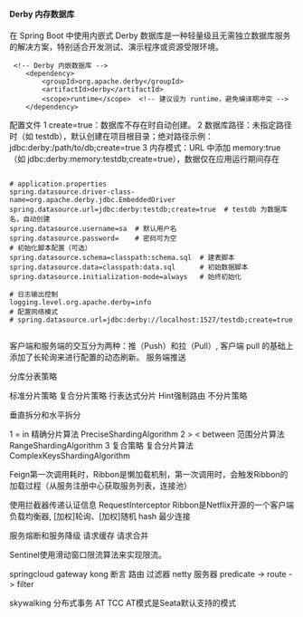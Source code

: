 

#### Derby 内存数据库

在 Spring Boot 中使用内嵌式 Derby 数据库是一种轻量级且无需独立数据库服务的解决方案，特别适合开发测试、演示程序或资源受限环境。

```
 <!-- Derby 内嵌数据库 -->
    <dependency>
        <groupId>org.apache.derby</groupId>
        <artifactId>derby</artifactId>
        <scope>runtime</scope>  <!-- 建议设为 runtime，避免编译期冲突 -->
    </dependency>
```

配置文件
1 create=true：数据库不存在时自动创建。
2 数据库路径：未指定路径时（如 testdb），默认创建在项目根目录；绝对路径示例：jdbc:derby:/path/to/db;create=true
3 内存模式：URL 中添加 memory:true（如 jdbc:derby:memory:testdb;create=true），数据仅在应用运行期间存在


```properties

# application.properties
spring.datasource.driver-class-name=org.apache.derby.jdbc.EmbeddedDriver
spring.datasource.url=jdbc:derby:testdb;create=true  # testdb 为数据库名，自动创建
spring.datasource.username=sa  # 默认用户名
spring.datasource.password=    # 密码可为空
# 初始化脚本配置（可选）
spring.datasource.schema=classpath:schema.sql  # 建表脚本
spring.datasource.data=classpath:data.sql      # 初始数据脚本
spring.datasource.initialization-mode=always   # 始终初始化

# 日志输出控制
logging.level.org.apache.derby=info
# 配置网络模式
# spring.datasource.url=jdbc:derby://localhost:1527/testdb;create=true


```

客户端和服务端的交互分为两种：推（Push）和拉（Pull）, 客户端 pull 的基础上添加了长轮询来进行配置的动态刷新。
服务端推送

分库分表策略

标准分片策略 复合分片策略 行表达式分片 Hint强制路由 不分片策略

垂直拆分和水平拆分

1 = in  精确分片算法 PreciseShardingAlgorithm
2 > < between 范围分片算法 RangeShardingAlgorithm
3 复合策略 复合分片算法 ComplexKeysShardingAlgorithm


Feign第一次调用耗时，Ribbon是懒加载机制，第一次调用时，会触发Ribbon的加载过程（从服务注册中心获取服务列表，连接池）

使用拦截器传递认证信息 RequestInterceptor
Ribbon是Netflix开源的一个客户端负载均衡器, [加权]轮询、[加权]随机 hash 最少连接

服务熔断和服务降级
请求缓存 请求合并

Sentinel使用滑动窗口限流算法来实现限流。

springcloud gateway 
kong
断言 路由 过滤器
netty 服务器 predicate -> route -> filter

skywalking
分布式事务
AT TCC 
AT模式是Seata默认支持的模式
